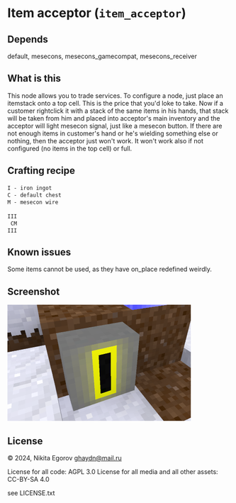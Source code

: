 # Item acceptor (`item_acceptor`)


## Depends

default, mesecons, mesecons_gamecompat, mesecons_receiver

## What is this

This node allows you to trade services.
To configure a node, just place an itemstack onto a top cell. This is the price
that you'd loke to take. Now if a customer rightclick it with a stack of the same
items in his hands, that stack will be taken from him and placed into acceptor's
main inventory and the acceptor will light mesecon signal, just like a mesecon
button. If there are not enough items in customer's hand or he's wielding something
else or nothing, then the acceptor just won't work. It won't work also if not
configured (no items in the top cell) or full.

## Crafting recipe

```
I - iron ingot
C - default chest
M - mesecon wire

III
 CM
III
```

## Known issues

Some items cannot be used, as they have on_place redefined weirdly.

## Screenshot

![Screenshot](screenshot.png)


## License

© 2024, Nikita Egorov <ghaydn@mail.ru>

License for all code: AGPL 3.0
License for all media and all other assets:  CC-BY-SA 4.0

see LICENSE.txt
